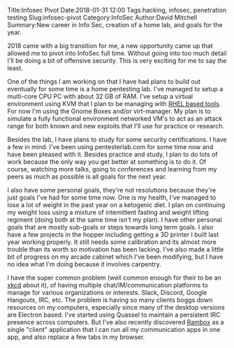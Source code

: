 Title:Infosec Pivot
Date:2018-01-31 12:00
Tags:hacking, infosec, penetration testing
Slug:infosec-pivot
Category:InfoSec
Author:David Mitchell
Summary:New career in Info Sec, creation of a home lab, and goals for the year.

2018 came with a big transition for me, a new opportunity came up that allowed me to pivot into InfoSec full time. Without going into too much detail I'll be doing a bit of offensive security. This is very exciting for me to say the least.

One of the things I am working on that I have had plans to build out eventually for some time is a home pentesting lab. I've managed to setup a multi-core CPU PC with about 32 GB of RAM. I've setup a virtual environment using KVM that I plan to be managing with [RHEL based tools](https://en.wikipedia.org/wiki/OVirt). For now I'm using the Gnome Boxes and/or virt-manager. My plan is to simulate a fully functional environment networked VM's to act as an attack range for both known and new exploits that I'll use for practice or research.

Besides the lab, I have plans to study for some security certifications. I have a few in mind. I've been using pentesterlab.com for some time now and have been pleased with it. Besides practice and study, I plan to do lots of work because the only way you get better at something is to do it. Of course, watching more talks, going to conferences and learning from my peers as much as possible is all goals for the next year.

I also have some personal goals, they're not resolutions because they're just goals I've had for some time now. One is my health, I've managed to lose a lot of weight in the past year on a ketogenic diet. I plan on continuing my weight loss using a mixture of intemittent fasting and weight lifting regiment (doing both at the same time isn't my plan). I have other personal goals that are mostly sub-goals or steps towards long term goals. I also have a few projects in the hopper including getting a 3D printer I built last year working properly. It still needs some calibration and its almost more trouble than its worth so motivation has been lacking. I've also made a little bit of progress on my arcade cabinet which I've been modifying, but I have no idea what I'm doing because it involves carpentry. 

I have the super common problem (well common enough for their to be an [xkcd](https://xkcd.com/1810/) about it), of having multiple chat/IM/communication platforms to manage for various organizations or interests. Slack, Discord, Google Hangouts, IRC, etc. The problem is having so many clients boggs down resources on my computers, especially since many of the desktop versions are Electron based. I've started using Quassel to maintain a persistent IRC presence across computers. But I've also recently discovered [Rambox](http://rambox.pro/) as a single "client" application that I can run all my communication apps in one app, and also replace a few tabs in my browser.